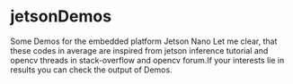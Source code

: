 # jetsonDemos
Some Demos for the embedded platform Jetson Nano 
Let me clear, that these codes in average are inspired from jetson inference tutorial and opencv threads in stack-overflow and opencv forum.If your interests lie in results you can check the output of Demos.
